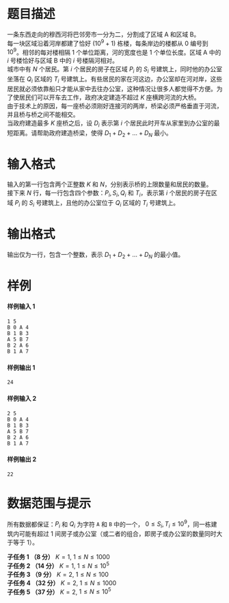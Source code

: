 
# 题目描述

一条东西走向的穆西河将巴邻旁市一分为二，分割成了区域 A 和区域 B。  
每一块区域沿着河岸都建了恰好 $(10^9 + 1)$ 栋楼，每条岸边的楼都从 $0$ 编号到 $10^9$。相邻的每对楼相隔 $1$ 个单位距离，河的宽度也是 $1$ 个单位长度。区域 A 中的 $i$ 号楼恰好与区域 B 中的 $i$ 号楼隔河相对。  
城市中有 $N$ 个居民。第 $i$ 个居民的房子在区域 $P_i$ 的 $S_i$ 号建筑上，同时他的办公室坐落在 $Q_i$ 区域的 $T_i$ 号建筑上。有些居民的家在河这边，办公室却在河对岸，这些居民就必须依靠船只才能从家中去往办公室，这种情况让很多人都觉得不方便。为了使居民们可以开车去工作，政府决定建造不超过 $K$ 座横跨河流的大桥。  
由于技术上的原因，每一座桥必须刚好连接河的两岸，桥梁必须严格垂直于河流，并且桥与桥之间不能相交。  
当政府建造最多 $K$ 座桥之后，设 $D_i$ 表示第 $i$ 个居民此时开车从家里到办公室的最短距离。请帮助政府建造桥梁，使得 $D_1 + D_2 + \dots + D_N$ 最小。

# 输入格式

输入的第一行包含两个正整数 $K$ 和 $N$，分别表示桥的上限数量和居民的数量。  
接下来 $N$ 行，每一行包含四个参数：$P_i, S_i, Q_i$ 和 $T_i$，表示第 $i$ 个居民的房子在区域 $P_i$ 的 $S_i$ 号建筑上，且他的办公室位于 $Q_i$ 区域的 $T_i$ 号建筑上。

# 输出格式

输出仅为一行，包含一个整数，表示 $D_1 + D_2 + \dots + D_N$ 的最小值。

# 样例

#### 样例输入 1
```plain
1 5
B 0 A 4
B 1 B 3
A 5 B 7
B 2 A 6
B 1 A 7
```

#### 样例输出 1
```plain
24
```

#### 样例输入 2
```plain
2 5
B 0 A 4
B 1 B 3
A 5 B 7
B 2 A 6
B 1 A 7
```

#### 样例输出 2
```plain
22
```

# 数据范围与提示

所有数据都保证：$P_i$ 和 $Q_i$ 为字符 $\texttt{A}$ 和 $\texttt{B}$ 中的一个， $0 \leq S_i, T_i \leq 10^9$，同一栋建筑内可能有超过 $1$ 间房子或办公室（或二者的组合，即房子或办公室的数量同时大于等于 $1$）。

**子任务 1 （8 分）** $K = 1,$ $1≤N≤1000$  
**子任务 2 （14 分）** $K = 1,$ $1≤N≤10^5$  
**子任务 3 （9 分）** $K = 2,$ $1≤N≤100$  
**子任务 4 （32 分）** $K = 2,$ $1≤N≤1000$  
**子任务 5 （37 分）** $K=2,$ $1≤N≤10^5$

